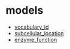 ﻿# models



+ [vocabulary_id](models/vocabulary_id.1) 
+ [subcellular_location](models/subcellular_location.1) 
+ [enzyme_function](models/enzyme_function.1) 
